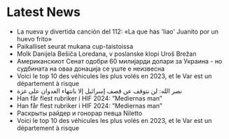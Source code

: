 # Latest News
-  La nueva y divertida canción del 112: «La que has 'liao' Juanito por un huevo frito»
-  Paikalliset seurat mukana cup-taistoissa
-  Molk Danijela Bešiča Loredana, v poslanske klopi Uroš Brežan
-  Американскиот Сенат одобри 60 милијарди долари за Украина - но судбината на оваа донација се уште е неизвесна
-  Voici le top 10 des véhicules les plus volés en 2023, et le Var est un département à risque
-  نصر الله: لن نتوقف عن قصف إسرائيل إلا بانتهاء العدوان على غزة
-  Han får flest rubriker i HIF 2024: ”Mediernas man”
-  Han får flest rubriker i HIF 2024: ”Mediernas man”
-  Раскрыты райдер и гонорар певца Niletto
-  Voici le top 10 des véhicules les plus volés en 2023, et le Var est un département à risque
